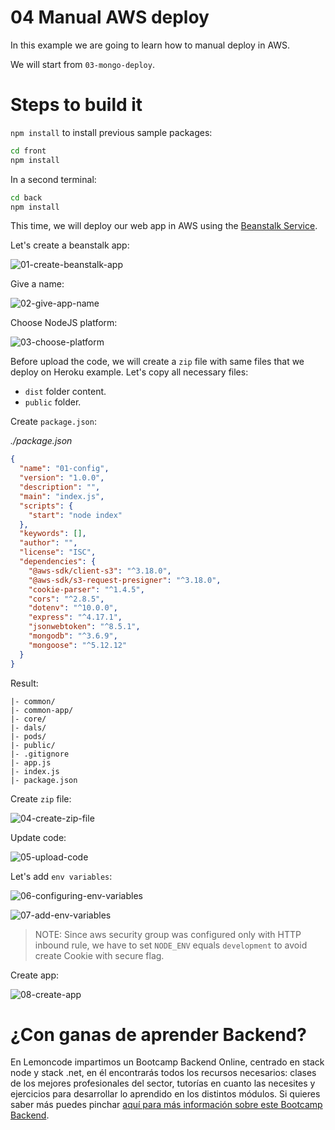 # 04 Manual AWS deploy

In this example we are going to learn how to manual deploy in AWS.

We will start from `03-mongo-deploy`.

# Steps to build it

`npm install` to install previous sample packages:

```bash
cd front
npm install

```

In a second terminal:

```bash
cd back
npm install

```

This time, we will deploy our web app in AWS using the [Beanstalk Service](https://aws.amazon.com/elasticbeanstalk/).

Let's create a beanstalk app:

![01-create-beanstalk-app](./readme-resources/01-create-beanstalk-app.png)

Give a name:

![02-give-app-name](./readme-resources/02-give-app-name.png)

Choose NodeJS platform:

![03-choose-platform](./readme-resources/03-choose-platform.png)

Before upload the code, we will create a `zip` file with same files that we deploy on Heroku example. Let's copy all necessary files:

- `dist` folder content.
- `public` folder.

Create `package.json`:

_./package.json_

```json
{
  "name": "01-config",
  "version": "1.0.0",
  "description": "",
  "main": "index.js",
  "scripts": {
    "start": "node index"
  },
  "keywords": [],
  "author": "",
  "license": "ISC",
  "dependencies": {
    "@aws-sdk/client-s3": "^3.18.0",
    "@aws-sdk/s3-request-presigner": "^3.18.0",
    "cookie-parser": "^1.4.5",
    "cors": "^2.8.5",
    "dotenv": "^10.0.0",
    "express": "^4.17.1",
    "jsonwebtoken": "^8.5.1",
    "mongodb": "^3.6.9",
    "mongoose": "^5.12.12"
  }
}

```

Result:

```
|- common/
|- common-app/
|- core/
|- dals/
|- pods/
|- public/
|- .gitignore
|- app.js
|- index.js
|- package.json

```

Create `zip` file:

![04-create-zip-file](./readme-resources/04-create-zip-file.png)

Update code:

![05-upload-code](./readme-resources/05-upload-code.png)

Let's add `env variables`:

![06-configuring-env-variables](./readme-resources/06-configuring-env-variables.png)

![07-add-env-variables](./readme-resources/07-add-env-variables.png)

> NOTE: Since aws security group was configured only with HTTP inbound rule, we have to set `NODE_ENV` equals `development` to avoid create Cookie with secure flag.

Create app:

![08-create-app](./readme-resources/08-create-app.png)

# ¿Con ganas de aprender Backend?

En Lemoncode impartimos un Bootcamp Backend Online, centrado en stack node y stack .net, en él encontrarás todos los recursos necesarios: clases de los mejores profesionales del sector, tutorías en cuanto las necesites y ejercicios para desarrollar lo aprendido en los distintos módulos. Si quieres saber más puedes pinchar [aquí para más información sobre este Bootcamp Backend](https://lemoncode.net/bootcamp-backend#bootcamp-backend/banner).
